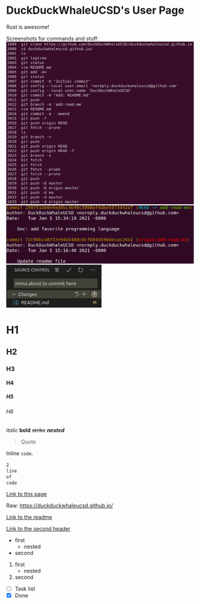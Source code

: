 # DuckDuckWhaleUCSD's User Page

Rust is awesome!

Screenshots for commands and stuff:
![part 1](./part-1.png)
![another](./part-1-2.png)
![part 2](./part-2.png)

# H1
## H2
### H3
#### H4
##### H5
###### H6

_italic_ **bold** ~~strike~~ **_nested_**

> Quote

Inline `code`.

```
2
line
of
code
```

[Link to this page](https://duckduckwhaleucsd.github.io/)

Raw: <https://duckduckwhaleucsd.github.io/>

[Link to the readme](https://github.com/DuckDuckWhaleUCSD/duckduckwhaleucsd.github.io/blob/add-read-me/README.md)

[Link to the second header](#H2)

- first
	- nested
- second

1. first
	- nested
2. second

- [ ] Task list
- [x] Done
